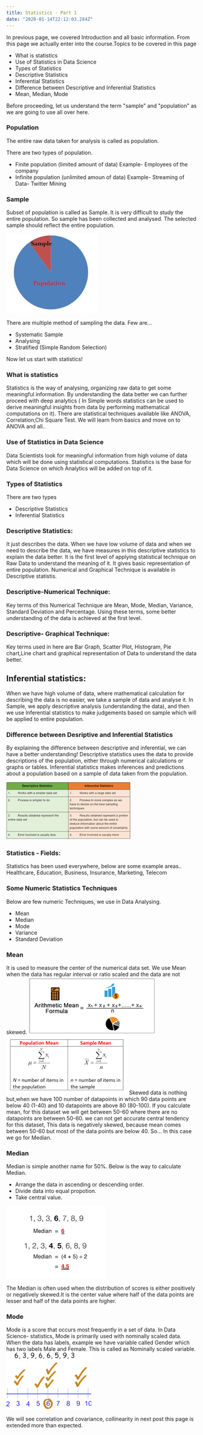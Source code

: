 ```yaml
---
title: Statistics - Part 1
date: "2020-01-14T22:12:03.284Z"
---
```


In previous page, we covered Introduction and all basic information. From this page we actually enter into the course.Topics to be covered in this page
- What is statistics
- Use of Statistics in Data Science
- Types of Statistics
- Descriptive Statistics
- Inferential Statistics
- Difference between Descriptive and Inferential Statistics
- Mean, Median, Mode

Before proceeding, let us understand the term "sample"  and "population"
as we are going to use all over here.

### Population
The entire raw data taken for analysis is called as population. 

There are two types of population.
- Finite population (limited amount of data)
Example- Employees of the company
- Infinite population (unlimited amoun of data)
Example- Streaming of Data- Twitter Mining

### Sample
Subset of population is called as Sample. It is very difficult to study the entire population. So sample has been collected and analysed. The selected sample should reflect the entire population.

![](./population.png)

There are multiple method of sampling the data. Few are...
- Systematic Sample
- Analysing
- Stratified (Simple Random Selection)

Now let us start with statistics!

### What is statistics
Statistics is the way of analysing, organizing raw data to get some meaningful information. By understanding the data better we can further proceed with deep analytics ( In Simple words statistics can be used to derive meaningful insights from data by performing mathematical computations on it). There are statistical techniques available like ANOVA, Correlation,Chi Square Test. We will learn from basics and move on to ANOVA and all..

### Use of Statistics in Data Science
Data Scientists look for meaningful information from high volume of data which will be done using statistical computations. Statistics is the base for Data Science on which Analytics will be added on top of it.

### Types of Statistics
There are two types
- Descriptive Statistics 
- Inferential Statistics

### Descriptive Statistics:
It just describes the data. When we have low volume of data and when we need to describe the data, we have measures in this descriptive statistics to explain the data better. It is the first level of applying statistical technique on Raw Data to understand the meaning of it. It gives basic representation of entire population. Numerical and Graphical Technique is available in Descriptive statistis.

### Descriptive-Numerical Technique:
Key terms of this Numerical Technique are Mean, Mode, Median, Variance, Standard Deviation and Percentage. Using these terms, some better understanding of the data is achieved at the first level.

### Descriptive- Graphical Technique:
Key terms used in here are Bar Graph, Scatter Plot, Histogram, Pie chart,Line chart and graphical representation of Data to understand the data better.
  
## Inferential statistics:
When we have high volume of data, where mathematical calculation for describing the data is no easier, we take a sample of data and analyse it. In Sample, we apply descriptive analysis (understanding the data), and then we use Inferential statistics to make judgements based on sample which will be applied to entire population. 

### Difference between Desriptive and Inferential Statistics
By explaining the difference between descriptive and inferential, we can have a better understanding! Descriptive statistics uses the data to provide descriptions of the population, either through numerical calculations or graphs or tables. Inferential statistics makes inferences and predictions about a population based on a sample of data taken from the population.

![](./DesInf.png)

###  Statistics - Fields:
Statistics has been used everywhere, below are some example areas..
Healthcare, Education, Business, Insurance, Marketing, Telecom

### Some Numeric Statistics Techniques
Below are few numeric Techniques, we use in Data Analysing.
- Mean
- Median
- Mode
- Variance
- Standard Deviation

### Mean
It is used to measure the center of the numerical data set.
We use Mean when the data has regular interval or ratio scaled  and the data are not skewed. 
![](./Mean2.png)
![](./Mean1.png)
Skewed data is nothing but,when we have 100 number of datapoints in which 90 data points are below 40 (1-40) and 10 datapoints are above 80 (80-100). If you calculate mean, for this dataset we will get between 50-60 where there are no datapoints are between 50-60. we can not get accurate central tendency for this dataset, This data is negatively skewed, because mean comes between 50-60 but most of the data points are below 40. So...
In this case we go for Median.

### Median
Median is simple another name for 50%. Below is the way to calculate Median.
- Arrange the data in ascending or descending order.
- Divide data into equal propotion.
- Take central value.

![](./Median1.png)

The Median is often used when the distribution of scores is either positively or negatively skewed.It is the center value where half of the data points are lesser and half of the data points are higher.

### Mode
Mode is a score that occurs most frequently in a set of data. In Data Science- statistics, Mode is primarily used with nominally scaled data. When the data has labels, example we have variable called Gender which has two labels Male and Female. This is called as Nominally scaled variable.
![](./Mode1.png)

We will see correlation and covariance, collinearity in next post this page is extended more than expected.











